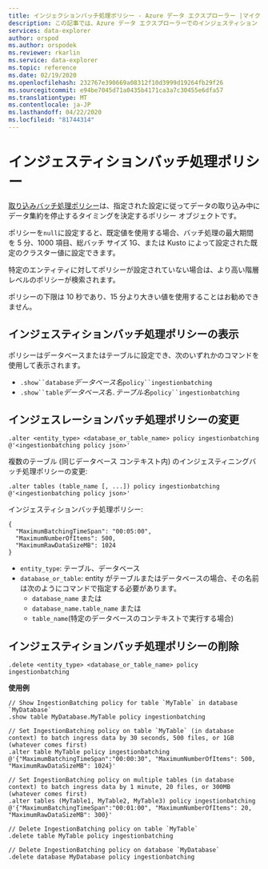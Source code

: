 ```yaml
---
title: インジェクションバッチ処理ポリシー - Azure データ エクスプローラー |マイクロソフトドキュメント
description: この記事では、Azure データ エクスプローラーでのインジェスティション バッチ処理ポリシーについて説明します。
services: data-explorer
author: orspod
ms.author: orspodek
ms.reviewer: rkarlin
ms.service: data-explorer
ms.topic: reference
ms.date: 02/19/2020
ms.openlocfilehash: 232767e390669a08312f10d3999d19264fb29f26
ms.sourcegitcommit: e94be7045d71a0435b4171ca3a7c30455e6dfa57
ms.translationtype: MT
ms.contentlocale: ja-JP
ms.lasthandoff: 04/22/2020
ms.locfileid: "81744314"
---
```

# <a name="ingestionbatching-policy"></a>インジェスティションバッチ処理ポリシー

[取り込みバッチ処理ポリシー](batchingpolicy.md)は、指定された設定に従ってデータの取り込み中にデータ集約を停止するタイミングを決定するポリシー オブジェクトです。

ポリシーを`null`に設定すると、既定値を使用する場合、バッチ処理の最大期間を 5 分、1000 項目、総バッチ サイズ 1G、または Kusto によって設定された既定のクラスター値に設定できます。

特定のエンティティに対してポリシーが設定されていない場合は、より高い階層レベルのポリシーが検索されます。 

ポリシーの下限は 10 秒であり、15 分より大きい値を使用することはお勧めできません。

## <a name="displaying-the-ingestionbatching-policy"></a>インジェスティションバッチ処理ポリシーの表示

ポリシーはデータベースまたはテーブルに設定でき、次のいずれかのコマンドを使用して表示されます。

* `.show``database`*データベース名*`policy``ingestionbatching`
* `.show``table`*データベース名*`.`*テーブル名*`policy``ingestionbatching`

## <a name="altering-the-ingestionbatching-policy"></a>インジェスレーションバッチ処理ポリシーの変更

```kusto
.alter <entity_type> <database_or_table_name> policy ingestionbatching @'<ingestionbatching policy json>'
```

複数のテーブル (同じデータベース コンテキスト内) のインジェスティニングバッチ処理ポリシーの変更:

```kusto
.alter tables (table_name [, ...]) policy ingestionbatching @'<ingestionbatching policy json>'
```

インジェスティションバッチ処理ポリシー:

```kusto
{
  "MaximumBatchingTimeSpan": "00:05:00",
  "MaximumNumberOfItems": 500, 
  "MaximumRawDataSizeMB": 1024
}
```

* `entity_type`: テーブル、データベース
* `database_or_table`: entity がテーブルまたはデータベースの場合、その名前は次のようにコマンドで指定する必要があります。 
  - `database_name` または 
  - `database_name.table_name` または 
  - `table_name`(特定のデータベースのコンテキストで実行する場合)

## <a name="deleting-the-ingestionbatching-policy"></a>インジェスティションバッチ処理ポリシーの削除

```kusto
.delete <entity_type> <database_or_table_name> policy ingestionbatching
```

**使用例**

```kusto
// Show IngestionBatching policy for table `MyTable` in database `MyDatabase`
.show table MyDatabase.MyTable policy ingestionbatching 

// Set IngestionBatching policy on table `MyTable` (in database context) to batch ingress data by 30 seconds, 500 files, or 1GB (whatever comes first)
.alter table MyTable policy ingestionbatching @'{"MaximumBatchingTimeSpan":"00:00:30", "MaximumNumberOfItems": 500, "MaximumRawDataSizeMB": 1024}'

// Set IngestionBatching policy on multiple tables (in database context) to batch ingress data by 1 minute, 20 files, or 300MB (whatever comes first)
.alter tables (MyTable1, MyTable2, MyTable3) policy ingestionbatching @'{"MaximumBatchingTimeSpan":"00:01:00", "MaximumNumberOfItems": 20, "MaximumRawDataSizeMB": 300}'

// Delete IngestionBatching policy on table `MyTable`
.delete table MyTable policy ingestionbatching

// Delete IngestionBatching policy on database `MyDatabase`
.delete database MyDatabase policy ingestionbatching
```
